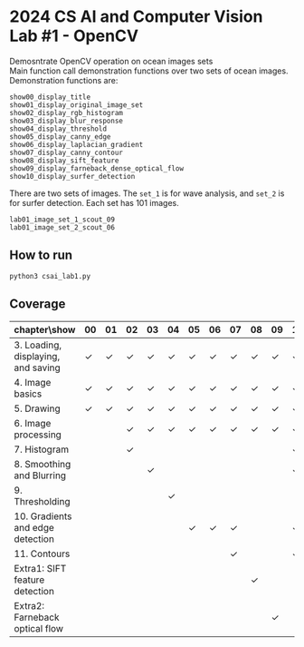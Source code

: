# 2024 CS AI and Computer Vision Lab #1 - OpenCV
Demosntrate OpenCV operation on ocean images sets<br>
Main function call demonstration functions over two sets of ocean images.<br>
Demonstration functions are:
```
show00_display_title
show01_display_original_image_set
show02_display_rgb_histogram
show03_display_blur_response
show04_display_threshold
show05_display_canny_edge
show06_display_laplacian_gradient
show07_display_canny_contour
show08_display_sift_feature
show09_display_farneback_dense_optical_flow
show10_display_surfer_detection
```
There are two sets of images. The `set_1` is for wave analysis, and `set_2` is for surfer detection. Each set has 101 images.
```
lab01_image_set_1_scout_09
lab01_image_set_2_scout_06
```
## How to run
`
python3 csai_lab1.py
`
## Coverage
|chapter\show                      | 00    | 01    | 02    | 03    | 04    | 05    | 06    | 07    | 08    | 09    | 10    |
|----------------------------------|-------|-------|-------|-------|-------|-------|-------|-------|-------|-------|-------|
|3. Loading, displaying, and saving|&check;|&check;|&check;|&check;|&check;|&check;|&check;|&check;|&check;|&check;|&check;|
|4. Image basics                   |&check;|&check;|&check;|&check;|&check;|&check;|&check;|&check;|&check;|&check;|&check;|
|5. Drawing                        |&check;|&check;|&check;|&check;|&check;|&check;|&check;|&check;|&check;|&check;|&check;|
|6. Image processing               |       |       |&check;|&check;|&check;|&check;|&check;|&check;|&check;|&check;|&check;|
|7. Histogram                      |       |       |&check;|       |       |       |       |       |       |       |&check;|
|8. Smoothing and Blurring         |       |       |       |&check;|       |       |       |       |       |       |&check;|
|9. Thresholding                   |       |       |       |       |&check;|       |       |       |       |       |       |
|10. Gradients and edge detection  |       |       |       |       |       |&check;|&check;|&check;|       |       |&check;|
|11. Contours                      |       |       |       |       |       |       |       |&check;|       |       |&check;|
|Extra1: SIFT feature detection    |       |       |       |       |       |       |       |       |&check;|       |       |
|Extra2: Farneback optical flow    |       |       |       |       |       |       |       |       |       |&check;|       |
